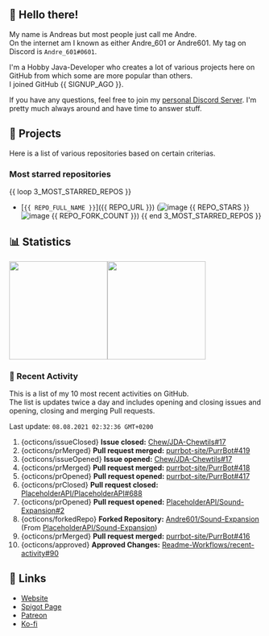 <!-- Links -->
[purr]: https://purrbot.site
[discord]: https://discord.gg/6dazXp6
[website]: https://andre601.ch
[spigot]: https://www.spigotmc.org/resources/authors/56829/
[patreon]: https://patreon.com/andre_601
[ko-fi]: https://ko-fi.com/andre_601

## 👋 Hello there!
My name is Andreas but most people just call me Andre.  
On the internet am I known as either Andre_601 or Andre601. My tag on Discord is `Andre_601#0601`.

I'm a Hobby Java-Developer who creates a lot of various projects here on GitHub from which some are more popular than others.  
I joined GitHub {{ SIGNUP_AGO }}.

If you have any questions, feel free to join my [personal Discord Server][discord]. I'm pretty much always around and have time to answer stuff.

## 📁 Projects
Here is a list of various repositories based on certain criterias.

### Most starred repositories

{{ loop 3_MOST_STARRED_REPOS }}
- [`{{ REPO_FULL_NAME }}`]({{ REPO_URL }}) (![image](https://cdn.jsdelivr.net/gh/Readme-Workflows/Readme-Icons@main/icons/octicons/StarredRepository.svg) {{ REPO_STARS }} ![image](https://cdn.jsdelivr.net/gh/Readme-Workflows/Readme-Icons@main/icons/octicons/ForkedRepository.svg) {{ REPO_FORK_COUNT }})
{{ end 3_MOST_STARRED_REPOS }}

## 📊 Statistics
<img height="195px" src="https://github-readme-stats.vercel.app/api?username=Andre601&show_icons=true&hide_rank=true&title_color=3498db&bg_color=ffffff00&text_color=718096&disable_animations=true"><img height="195px" src="https://github-readme-stats.vercel.app/api/top-langs?username=Andre601&layout=compact&title_color=3498db&bg_color=ffffff00&text_color=718096">

### 📜 Recent Activity
This is a list of my 10 most recent activities on GitHub.  
The list is updates twice a day and includes opening and closing issues and opening, closing and merging Pull requests.

<!--RECENT_ACTIVITY:last_update-->
Last update: `08.08.2021 02:32:36 GMT+0200`
<!--RECENT_ACTIVITY:last_update_end-->
<!--RECENT_ACTIVITY:start-->
1. {octicons/issueClosed} **Issue closed:** [Chew/JDA-Chewtils#17](https://github.com/Chew/JDA-Chewtils/issues/17)
2. {octicons/prMerged} **Pull request merged:** [purrbot-site/PurrBot#419](https://github.com/purrbot-site/PurrBot/pull/419)
3. {octicons/issueOpened} **Issue opened:** [Chew/JDA-Chewtils#17](https://github.com/Chew/JDA-Chewtils/issues/17)
4. {octicons/prMerged} **Pull request merged:** [purrbot-site/PurrBot#418](https://github.com/purrbot-site/PurrBot/pull/418)
5. {octicons/prOpened} **Pull request opened:** [purrbot-site/PurrBot#417](https://github.com/purrbot-site/PurrBot/pull/417)
6. {octicons/prClosed} **Pull request closed:** [PlaceholderAPI/PlaceholderAPI#688](https://github.com/PlaceholderAPI/PlaceholderAPI/pull/688)
7. {octicons/prOpened} **Pull request opened:** [PlaceholderAPI/Sound-Expansion#2](https://github.com/PlaceholderAPI/Sound-Expansion/pull/2)
8. {octicons/forkedRepo} **Forked Repository:** [Andre601/Sound-Expansion](https://github.com/Andre601/Sound-Expansion) (From [PlaceholderAPI/Sound-Expansion](https://github.com/PlaceholderAPI/Sound-Expansion))
9. {octicons/prMerged} **Pull request merged:** [purrbot-site/PurrBot#416](https://github.com/purrbot-site/PurrBot/pull/416)
10. {octicons/approved} **Approved Changes:** [Readme-Workflows/recent-activity#90](https://github.com/Readme-Workflows/recent-activity/pull/90#pullrequestreview-721047846)
<!--RECENT_ACTIVITY:end-->

## 🔗 Links
- [Website]
- [Spigot Page][spigot]
- [Patreon]
- [Ko-fi]
